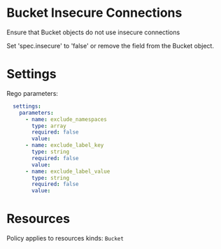 # Bucket Insecure Connections

Ensure that Bucket objects do not use insecure connections

Set 'spec.insecure' to 'false' or remove the field from the Bucket object.

# Settings

Rego parameters:
```yaml
  settings:
    parameters:
      - name: exclude_namespaces
        type: array
        required: false
        value:
      - name: exclude_label_key
        type: string
        required: false
        value:
      - name: exclude_label_value
        type: string
        required: false
        value:
```

# Resources
Policy applies to resources kinds:
`Bucket`

